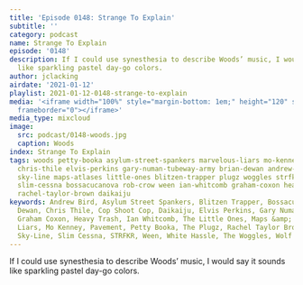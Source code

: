 ```yaml
---
title: 'Episode 0148: Strange To Explain'
subtitle: ''
category: podcast
name: Strange To Explain
episode: '0148'
description: If I could use synesthesia to describe Woods’ music, I would say it sounds
  like sparkling pastel day-go colors.
author: jclacking
airdate: '2021-01-12'
playlist: 2021-01-12-0148-strange-to-explain
media: '<iframe width="100%" style="margin-bottom: 1em;" height="120" src="https://www.mixcloud.com/widget/iframe/?feed=%2Fthe-lacking-org%2Fi2lqo7-148-strange-to-explain%2F&hide_artwork=1&hide_cover=1&light=1"
  frameborder="0"></iframe>'
media_type: mixcloud
image:
  src: podcast/0148-woods.jpg
  caption: Woods
index: Strange To Explain
tags: woods petty-booka asylum-street-spankers marvelous-liars mo-kenney wolf-parade
  chris-thile elvis-perkins gary-numan-tubeway-army brian-dewan andrew-bird cop-shoot-cop
  sky-line maps-atlases little-ones blitzen-trapper plugz woggles strfkr pavement
  slim-cessna bossacucanova rob-crow ween ian-whitcomb graham-coxon heavy-trash white-hassle
  rachel-taylor-brown daikaiju
keywords: Andrew Bird, Asylum Street Spankers, Blitzen Trapper, Bossacucanova, Brian
  Dewan, Chris Thile, Cop Shoot Cop, Daikaiju, Elvis Perkins, Gary Numan/Tubeway Army,
  Graham Coxon, Heavy Trash, Ian Whitcomb, The Little Ones, Maps &amp; Atlases, Marvelous
  Liars, Mo Kenney, Pavement, Petty Booka, The Plugz, Rachel Taylor Brown, Rob Crow,
  Sky-Line, Slim Cessna, STRFKR, Ween, White Hassle, The Woggles, Wolf Parade, Woods
---
```

If I could use synesthesia to describe Woods’ music, I would say it sounds like sparkling pastel day-go colors.
